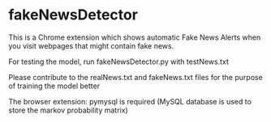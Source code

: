 # fakeNewsDetector
This is a Chrome extension which shows automatic Fake News Alerts when you visit webpages that might contain fake news.

For testing the model, run fakeNewsDetector.py with testNews.txt

Please contribute to the realNews.txt and fakeNews.txt files for the purpose of training the model better

The browser extension:
pymysql is required (MySQL database is used to store the markov probability matrix)
